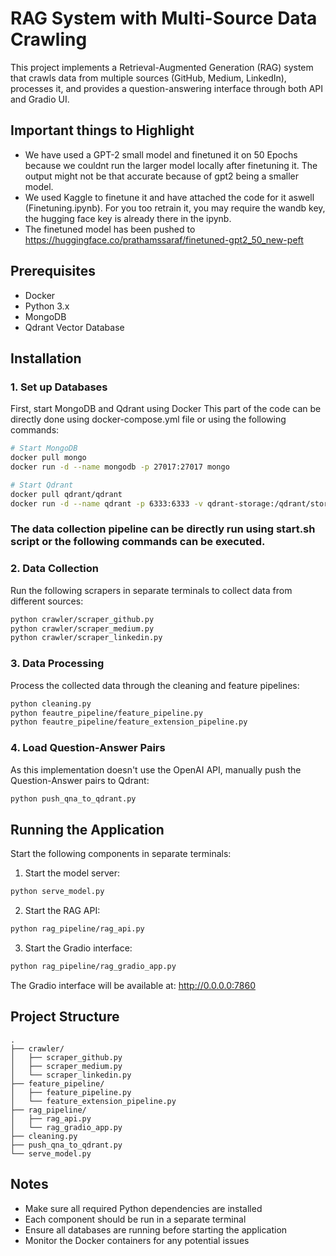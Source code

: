 # RAG System with Multi-Source Data Crawling

This project implements a Retrieval-Augmented Generation (RAG) system that crawls data from multiple sources (GitHub, Medium, LinkedIn), processes it, and provides a question-answering interface through both API and Gradio UI.

## Important things to Highlight
- We have used a GPT-2 small model and finetuned it on 50 Epochs because we couldnt run the larger model locally after finetuning it. The output might not be that accurate because of gpt2 being a smaller model.
- We used Kaggle to finetune it and have attached the code for it aswell (Finetuning.ipynb). For you too retrain it, you may require the wandb key, the hugging face key is already there in the ipynb.
- The finetuned model has been pushed to https://huggingface.co/prathamssaraf/finetuned-gpt2_50_new-peft
  
## Prerequisites

- Docker
- Python 3.x
- MongoDB
- Qdrant Vector Database

## Installation

### 1. Set up Databases

First, start MongoDB and Qdrant using Docker
This part of the code can be directly done using docker-compose.yml file or using the following commands:

```bash
# Start MongoDB
docker pull mongo
docker run -d --name mongodb -p 27017:27017 mongo

# Start Qdrant
docker pull qdrant/qdrant
docker run -d --name qdrant -p 6333:6333 -v qdrant-storage:/qdrant/storage qdrant/qdrant
```
### The data collection pipeline can be directly run using start.sh script or the following commands can be executed.
### 2. Data Collection

Run the following scrapers in separate terminals to collect data from different sources:

```bash
python crawler/scraper_github.py
python crawler/scraper_medium.py
python crawler/scraper_linkedin.py
```

### 3. Data Processing

Process the collected data through the cleaning and feature pipelines:

```bash
python cleaning.py
python feautre_pipeline/feature_pipeline.py
python feautre_pipeline/feature_extension_pipeline.py
```

### 4. Load Question-Answer Pairs

As this implementation doesn't use the OpenAI API, manually push the Question-Answer pairs to Qdrant:

```bash
python push_qna_to_qdrant.py
```

## Running the Application

Start the following components in separate terminals:

1. Start the model server:
```bash
python serve_model.py
```

2. Start the RAG API:
```bash
python rag_pipeline/rag_api.py
```

3. Start the Gradio interface:
```bash
python rag_pipeline/rag_gradio_app.py
```

The Gradio interface will be available at: http://0.0.0.0:7860

## Project Structure

```
.
├── crawler/
│   ├── scraper_github.py
│   ├── scraper_medium.py
│   └── scraper_linkedin.py
├── feature_pipeline/
│   ├── feature_pipeline.py
│   └── feature_extension_pipeline.py
├── rag_pipeline/
│   ├── rag_api.py
│   └── rag_gradio_app.py
├── cleaning.py
├── push_qna_to_qdrant.py
└── serve_model.py
```

## Notes

- Make sure all required Python dependencies are installed
- Each component should be run in a separate terminal
- Ensure all databases are running before starting the application
- Monitor the Docker containers for any potential issues
